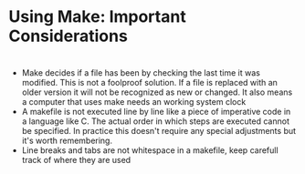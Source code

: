 # Using Make: Important Considerations
#
#
* Make decides if a file has been by checking the last time it was modified. This is not a foolproof solution. If a file is replaced with an older version it will not be recognized as new or changed. It also means a computer that uses make needs an working system clock
* A makefile is not executed line by line like a piece of imperative code in a language like C. The actual order in which steps are executed cannot be specified. In practice this doesn't require any special adjustments but it's worth remembering.
* Line breaks and tabs are not whitespace in a makefile, keep carefull track of where they are used


